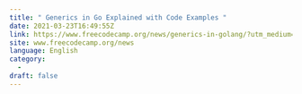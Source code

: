 ```yaml
---
title: " Generics in Go Explained with Code Examples "
date: 2021-03-23T16:49:55Z
link: https://www.freecodecamp.org/news/generics-in-golang/?utm_medium=RSS&utm_source=news.12bit.vn
site: www.freecodecamp.org/news
language: English
category:
  -   
draft: false
---
```

